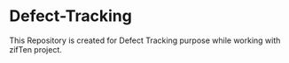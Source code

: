 Defect-Tracking
===============

This Repository is created for Defect Tracking purpose while working with zifTen project.